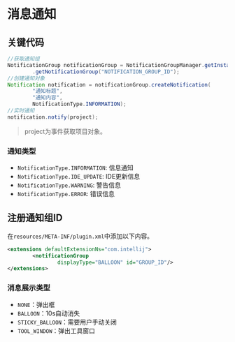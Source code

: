 # 消息通知

## 关键代码

```java
//获取通知组
NotificationGroup notificationGroup = NotificationGroupManager.getInstance()
        .getNotificationGroup("NOTIFICATION_GROUP_ID");
//创建通知对象
Notification notification = notificationGroup.createNotification(
        "通知标题", 
        "通知内容", 
        NotificationType.INFORMATION);
//实时通知
notification.notify(project);
```

> project为事件获取项目对象。

### 通知类型

- `NotificationType.INFORMATION`: 信息通知
- `NotificationType.IDE_UPDATE`: IDE更新信息
- `NotificationType.WARNING`: 警告信息
- `NotificationType.ERROR`: 错误信息

## 注册通知组ID
在`resources/META-INF/plugin.xml`中添加以下内容。
```xml
<extensions defaultExtensionNs="com.intellij">
        <notificationGroup 
                displayType="BALLOON" id="GROUP_ID"/>
</extensions>
```

### 消息展示类型

- `NONE`：弹出框
- `BALLOON`：10s自动消失
- `STICKY_BALLOON`：需要用户手动关闭
- `TOOL_WINDOW`：弹出工具窗口